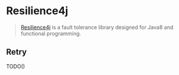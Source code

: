 # Resilience4j

> [Resilience4j](https://resilience4j.readme.io/docs) is a fault tolerance library designed for Java8 and functional
> programming.

## Retry

TODO()